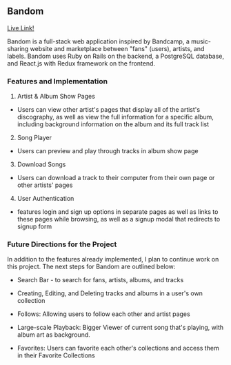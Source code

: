 ## Bandom

[Live Link!](https://bandom.herokuapp.com/#)

Bandom is a full-stack web application inspired by Bandcamp, a music-sharing
website and marketplace between "fans" (users), artists, and labels.
Bandom uses Ruby on Rails on the backend, a PostgreSQL database,
and React.js with Redux framework on the frontend.

### Features and Implementation

1. Artist & Album Show Pages

- Users can view other artist's pages that display all of the artist's discography,
as well as view the full information for a specific album, including background
information on the album and its full track list

2. Song Player

- Users can preview and play through tracks in album show page

3. Download Songs

- Users can download a track to their computer from their own page or other artists'
pages

4. User Authentication

- features login and sign up options in separate pages as well as links to these pages while
browsing, as well as a signup modal that redirects to signup form

### Future Directions for the Project

In addition to the features already implemented, I plan to continue work on this project. The next steps for Bandom are outlined below:

- Search Bar - to search for fans, artists, albums, and tracks

- Creating, Editing, and Deleting tracks and albums in a user's own collection

- Follows: Allowing users to follow each other and artist pages

- Large-scale Playback: Bigger Viewer of current song that's playing, with album art as background.

- Favorites: Users can favorite each other's collections and access them in their Favorite Collections
